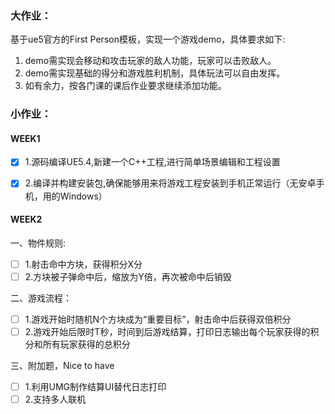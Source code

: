 ### 大作业：

基于ue5官方的First Person模板，实现一个游戏demo，具体要求如下:

1. demo需实现会移动和攻击玩家的敌人功能，玩家可以击败敌人。
2. demo需实现基础的得分和游戏胜利机制，具体玩法可以自由发挥。
3. 如有余力，按各门课的课后作业要求继续添加功能。



### 小作业：

#### WEEK1

- [x] 1.源码编译UE5.4,新建一个C++工程,进行简单场景编辑和工程设置

- [x] 2.编译并构建安装包,确保能够用来将游戏工程安装到手机正常运行（无安卓手机，用的Windows）

#### WEEK2

一、物件规则:

- [ ] 1.射击命中方块，获得积分X分
- [ ] 2.方块被子弹命中后，缩放为Y倍，再次被命中后销毁

二、游戏流程：

- [ ] 1.游戏开始时随机N个方块成为“重要目标”，射击命中后获得双倍积分
- [ ] 2.游戏开始后限时T秒，时间到后游戏结算，打印日志输出每个玩家获得的积分和所有玩家获得的总积分

三、附加题，Nice to have

- [ ] 1.利用UMG制作结算UI替代日志打印
- [ ] 2.支持多人联机